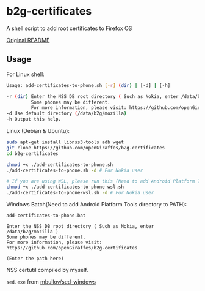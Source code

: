 # b2g-certificates

A shell script to add root certificates to Firefox OS

[Original README](README-original.md)

## Usage
For Linux shell:
```bash
Usage: add-certificates-to-phone.sh [-r] (dir) | [-d] | [-h]

-r (dir) Enter the NSS DB root directory ( Such as Nokia, enter /data/b2g/mozilla )
         Some phones may be different.
         For more information, please visit: https://github.com/openGiraffes/b2g-certificates
-d Use default directory (/data/b2g/mozilla)
-h Output this help.
```

Linux (Debian & Ubuntu): 

```bash
sudo apt-get install libnss3-tools adb wget
git clone https://github.com/openGiraffes/b2g-certificates
cd b2g-certificates

chmod +x ./add-certificates-to-phone.sh
./add-certificates-to-phone.sh -d # For Nokia user

# If you are using WSL, please run this (Need to add Android Platform Tools directory to PATH)
chmod +x ./add-certificates-to-phone-wsl.sh
./add-certificates-to-phone-wsl.sh -d # For Nokia user
```

Windows Batch(Need to add Android Platform Tools directory to PATH):

```
add-certificates-to-phone.bat

Enter the NSS DB root directory ( Such as Nokia, enter /data/b2g/mozilla )
Some phones may be different.
For more information, please visit: https://github.com/openGiraffes/b2g-certificates

(Enter the path here)
```

NSS certutil compiled by myself.

`sed.exe` from [mbuilov/sed-windows](https://github.com/mbuilov/sed-windows)
